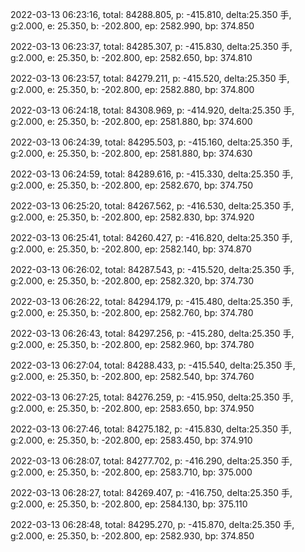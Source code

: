 2022-03-13 06:23:16, total: 84288.805, p: -415.810, delta:25.350 手, g:2.000, e: 25.350, b: -202.800, ep: 2582.990, bp: 374.850

2022-03-13 06:23:37, total: 84285.307, p: -415.830, delta:25.350 手, g:2.000, e: 25.350, b: -202.800, ep: 2582.650, bp: 374.810

2022-03-13 06:23:57, total: 84279.211, p: -415.520, delta:25.350 手, g:2.000, e: 25.350, b: -202.800, ep: 2582.880, bp: 374.800

2022-03-13 06:24:18, total: 84308.969, p: -414.920, delta:25.350 手, g:2.000, e: 25.350, b: -202.800, ep: 2581.880, bp: 374.600

2022-03-13 06:24:39, total: 84295.503, p: -415.160, delta:25.350 手, g:2.000, e: 25.350, b: -202.800, ep: 2581.880, bp: 374.630

2022-03-13 06:24:59, total: 84289.616, p: -415.330, delta:25.350 手, g:2.000, e: 25.350, b: -202.800, ep: 2582.670, bp: 374.750

2022-03-13 06:25:20, total: 84267.562, p: -416.530, delta:25.350 手, g:2.000, e: 25.350, b: -202.800, ep: 2582.830, bp: 374.920

2022-03-13 06:25:41, total: 84260.427, p: -416.820, delta:25.350 手, g:2.000, e: 25.350, b: -202.800, ep: 2582.140, bp: 374.870

2022-03-13 06:26:02, total: 84287.543, p: -415.520, delta:25.350 手, g:2.000, e: 25.350, b: -202.800, ep: 2582.320, bp: 374.730

2022-03-13 06:26:22, total: 84294.179, p: -415.480, delta:25.350 手, g:2.000, e: 25.350, b: -202.800, ep: 2582.760, bp: 374.780

2022-03-13 06:26:43, total: 84297.256, p: -415.280, delta:25.350 手, g:2.000, e: 25.350, b: -202.800, ep: 2582.960, bp: 374.780

2022-03-13 06:27:04, total: 84288.433, p: -415.540, delta:25.350 手, g:2.000, e: 25.350, b: -202.800, ep: 2582.540, bp: 374.760

2022-03-13 06:27:25, total: 84276.259, p: -415.950, delta:25.350 手, g:2.000, e: 25.350, b: -202.800, ep: 2583.650, bp: 374.950

2022-03-13 06:27:46, total: 84275.182, p: -415.830, delta:25.350 手, g:2.000, e: 25.350, b: -202.800, ep: 2583.450, bp: 374.910

2022-03-13 06:28:07, total: 84277.702, p: -416.290, delta:25.350 手, g:2.000, e: 25.350, b: -202.800, ep: 2583.710, bp: 375.000

2022-03-13 06:28:27, total: 84269.407, p: -416.750, delta:25.350 手, g:2.000, e: 25.350, b: -202.800, ep: 2584.130, bp: 375.110

2022-03-13 06:28:48, total: 84295.270, p: -415.870, delta:25.350 手, g:2.000, e: 25.350, b: -202.800, ep: 2582.930, bp: 374.850